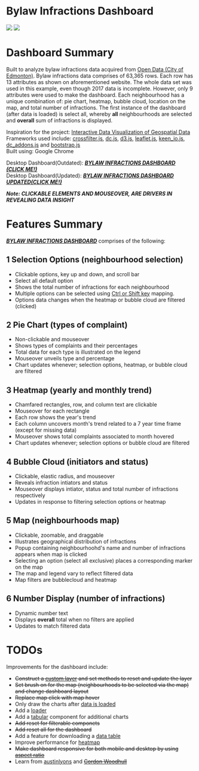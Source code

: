 # Bylaw Infractions Dashboard
![](bylaw_infractions.gif)
![](responsive.gif)

# Dashboard Summary
Built to analyze bylaw infractions data acquired from [Open Data (City of Edmonton)](https://data.edmonton.ca/Community-Services/Bylaw-Infractions/xgwu-c37w). Bylaw infractions data comprises of 63,365 rows. Each row has 13 attributes as shown on aforementioned website. The whole data set was used in this example, even though 2017 data is incomplete. However, only 9 attributes were used to make the dashboard. Each neighbourhood has a unique combination of: pie chart, heatmap, bubble cloud, location on the map, and total number of infractions. The first instance of the dashboard (after data is loaded) is select all, whereby **all** neighbourhoods are selected and **overall** sum of infractions is displayed.

Inspiration for the project: [Interactive Data Visualization of Geospatial Data](http://adilmoujahid.com/posts/2016/08/interactive-data-visualization-geospatial-d3-dc-leaflet-python/)<br>
Frameworks used include: [crossfilter.js](http://square.github.io/crossfilter/), [dc.js](https://dc-js.github.io/dc.js/), [d3.js](https://d3js.org/), [leaflet.js](http://leafletjs.com/), [keen_io.js](https://keen.github.io/dashboards/), [dc_addons.js](https://github.com/Intellipharm/dc-addons) and [bootstrap.js](https://getbootstrap.com/docs/3.3/javascript/)<br>
Built using: Google Chrome

Desktop Dashboard(Outdated): [*****BYLAW INFRACTIONS DASHBOARD (CLICK ME!)*****](https://mikelotis.github.io/Edmonton-Bylaw-Infractions-I/)<br>
Desktop Dashboard(Updated): [*****BYLAW INFRACTIONS DASHBOARD UPDATED(CLICK ME!)*****](https://mikelotis.github.io/Edmonton-Bylaw-Infractions-Updated/)

***Note: CLICKABLE ELEMENTS AND MOUSEOVER, ARE DRIVERS IN REVEALING DATA INSIGHT***

# Features Summary
 [***BYLAW INFRACTIONS DASHBOARD***](https://mikelotis.github.io/Edmonton-Bylaw-Infractions-I/) comprises of the following:
## 1 Selection Options (neighbourhood selection)
* Clickable options, key up and down, and scroll bar
* Select all default option
* Shows the total number of infractions for each neighbourhood
* Multiple options can be selected using [Ctrl or Shift key](https://www.discoverskills.com/select-multiple-files-ctrl-shift-keys/) mapping.
* Options data changes when the heatmap or bubble cloud are filtered (clicked)
## 2 Pie Chart (types of complaint)
* Non-clickable and mouseover
* Shows types of complaints and their percentages
* Total data for each type is illustrated on the legend
* Mouseover unveils type and percentage
* Chart updates whenever; selection options, heatmap, or bubble cloud are filtered 
## 3 Heatmap (yearly and monthly trend)
* Chamfared rectangles, row, and column text are clickable 
* Mouseover for each rectangle
* Each row shows the year's trend 
* Each column uncovers month's trend related to a 7 year time frame (except for missing data)
* Mouseover shows total complaints associated to month hovered
* Chart updates whenever; selection options or bubble cloud are filtered
## 4 Bubble Cloud (initiators and status)
* Clickable, elastic radius, and mouseover
* Reveals infraction intiators and status 
* Mouseover displays intiator, status and total number of infractions respectively
* Updates in response to filtering selection options or heatmap
## 5 Map (neighbourhoods map)
* Clickable, zoomable, and draggable
* Illustrates geographical distribution of infractions 
* Popup containing neighbourhoohd's name and number of infractions appears when map is clicked
* Selecting an option (select all exclusive) places a corresponding marker on the map
* The map and legend vary to reflect filtered data 
* Map filters are bubblecloud and heatmap 
## 6 Number Display (number of infractions)
* Dynamic number text
* Displays **overall** total when no filters are applied
* Updates to match filtered data
# TODOs
Improvements for the dashboard include:
* ~~Construct a [custom layer](http://leafletjs.com/examples/extending/extending-2-layers.html) and set methods to reset and update the layer~~
* ~~Set brush on for the map (neighbourhoods to be selected via the map) and change dashboard layout~~
* ~~Replace map click with map hover~~
* Only draw the charts after [data is loaded](http://adilmoujahid.com/posts/2016/08/interactive-data-visualization-geospatial-d3-dc-leaflet-python/)
* Add a [loader](https://www.w3schools.com/howto/howto_css_loader.asp)
* Add a [tabular](https://keen.github.io/dashboards/examples/connected-devices/) component for additional charts
* ~~Add reset for filterable componets~~
* ~~Add reset all for the dashboard~~
* Add a feature for downloading a [data table](http://dc-js.github.io/dc.js/examples/download-table.html)
* Improve performance for [heatmap](http://dc-js.github.io/dc.js/examples/heatmap-filtering.html)
* ~~Make dashboard responsive for both mobile and desktop by using [aspect ratio](https://blog.webkid.io/responsive-chart-usability-d3/)~~
* Learn from [austinlyons](https://github.com/austinlyons/dcjs-leaflet-untappd) and ~~[Gordon Woodhull](http://bl.ocks.org/gordonwoodhull/c506b130f17cd77a015b2b229ecb4f22)~~

